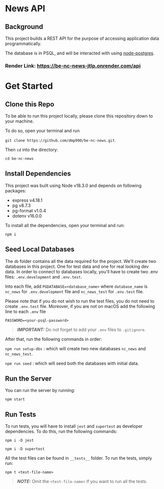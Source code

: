 # News API

## Background

This project builds a REST API for the purpose of accessing application data programmatically.

The database is in PSQL, and will be interacted with using [node-postgres](https://node-postgres.com/).

### Render Link: https://be-nc-news-jtlp.onrender.com/api

# Get Started

## Clone this Repo

To be able to run this project locally, please clone this repository down to your machine.

To do so, open your terminal and run

`git clone https://github.com/dmp990/be-nc-news.git`.

Then `cd` into the directory:

`cd be-nc-news`

## Install Dependencies

This project was built using Node v18.3.0 and depends on following packages:

- express v4.18.1
- pg v8.7.3
- pg-format v1.0.4
- dotenv v16.0.0

To install all the dependencies, open your terminal and run:

`npm i`

## Seed Local Databases

The `db` folder contains all the data required for the project. We'll create two databases in this project. One for test data and one for real looking dev data. In order to connect to databases locally, you'll have to create two .env files: `.env.development` and `.env.test`.

Into each file, add `PGDATABASE=<database_name>` where `database_name` is `nc_news` for `.env.development` file and `nc_news_test` for `.env.test` file.

Please note that if you do not wish to run the test files, you do not need to create `.env.test` file. Moreover, if you are not on macOS add the following line to each `.env` file

`PASSWORD=<your-psql-password>`

> **_IMPORTANT:_** Do not forget to add your `.env` files to `.gitignore`.

After that, run the following commands in order:

`npm run setup-dbs` : which will create two new databases `nc_news` and `nc_news_test`.

`npm run seed` : which will seed both the databases with initial data.

## Run the Server

You can run the server by running:

`npm start`

## Run Tests

To run tests, you will have to install `jest` and `supertest` as developer dependencies. To do this, run the following commands:

`npm i -D jest`

`npm i -D supertest`

All the test files can be found in `__tests__` folder. To run the tests, simply run:

`npm t <test-file-name>`

> **_NOTE:_** Omit the `<test-file-name>` if you want to run all the tests.
